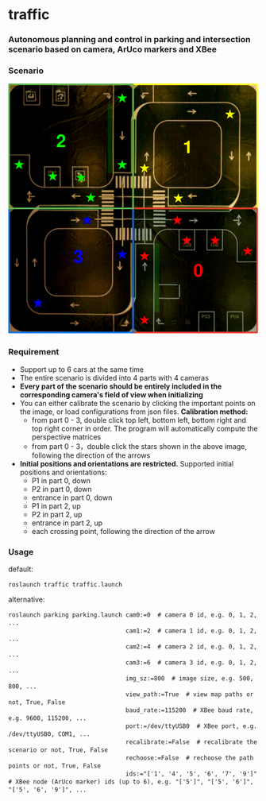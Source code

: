 # traffic

### Autonomous planning and control in parking and intersection scenario based on camera, ArUco markers and XBee

### Scenario

![](map.png)

### Requirement
* Support up to 6 cars at the same time
* The entire scenario is divided into 4 parts with 4 cameras
* **Every part of the scenario should be entirely included in the corresponding camera's field of view when initializing**
* You can either calibrate the scenario by clicking the important points on the image, or load configurations from json files. **Calibration method:**
  * from part 0 - 3, double click top left, bottom left, bottom right and top right corner in order. The program will automatically compute the perspective matrices
  * from part 0 - 3，double click the stars shown in the above image, following the direction of the arrows
* **Initial positions and orientations are restricted.** Supported initial positions and orientations:
    * P1 in part 0, down
    * P2 in part 0, down
    * entrance in part 0, down
    * P1 in part 2, up
    * P2 in part 2, up
    * entrance in part 2, up
    * each crossing point, following the direction of the arrow
### Usage

default:

```shell
roslaunch traffic traffic.launch
```

alternative:

```shell
roslaunch parking parking.launch cam0:=0  # camera 0 id, e.g. 0, 1, 2, ...
                                 cam1:=2  # camera 1 id, e.g. 0, 1, 2, ...
                                 cam2:=4  # camera 2 id, e.g. 0, 1, 2, ...
                                 cam3:=6  # camera 3 id, e.g. 0, 1, 2, ...
                                 img_sz:=800  # image size, e.g. 500, 800, ...
                                 view_path:=True  # view map paths or not, True, False
                                 baud_rate:=115200  # XBee baud rate, e.g. 9600, 115200, ...
                                 port:=/dev/ttyUSB0  # XBee port, e.g. /dev/ttyUSB0, COM1, ...
                                 recalibrate:=False  # recalibrate the scenario or not, True, False
                                 rechoose:=False  # rechoose the path points or not, True, False
                                 ids:="['1', '4', '5', '6', '7', '9']"  # XBee node (ArUco marker) ids (up to 6), e.g. "['5']", "['5', '6']", "['5', '6', '9']", ...
```